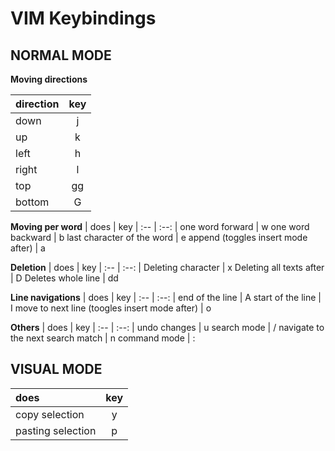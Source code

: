 # VIM Keybindings

## NORMAL MODE

**Moving directions**

| direction | key |
:-- | :--: |
down | j
up | k
left | h
right | l
top | gg
bottom | G

**Moving per word**
| does | key |
:-- | :--: |
one word forward | w
one word backward | b
last character of the word | e 
append (toggles insert mode after) | a

**Deletion**
| does | key |
:-- | :--: |
Deleting character | x
Deleting all texts after | D
Deletes whole line | dd

**Line navigations**
| does | key |
:-- | :--: |
end of the line | A
start of the line | I
move to next line (toogles insert mode after) | o

**Others**
| does | key |
:-- | :--: |
undo changes | u
search mode | /
navigate to the next search match | n
command mode | :


## VISUAL MODE
| does | key |
:-- | :--: |
copy selection | y
pasting selection | p



